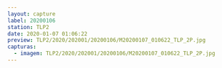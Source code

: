 ```yaml
---
layout: capture
label: 20200106
station: TLP2
date: 2020-01-07 01:06:22
preview: TLP2/2020/202001/20200106/M20200107_010622_TLP_2P.jpg
capturas:
  - imagem: TLP2/2020/202001/20200106/M20200107_010622_TLP_2P.jpg
---
```

